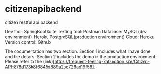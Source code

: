 # citizenapibackend
citizen restful api backend

Dev tool: SpringBootSuite
Testing tool: Postman
Database: MySQL(dev environment), Heroku PostgreSQL(production environment)
Cloud: Heroku
Version control: Github

The documentation has two section.
Section 1 includes what I have done and the details.
Section 2 includes the demo in the production environment.
Please refer to the (link)[https://frequent-feeling-7a0.notion.site/Citizen-API-878d173b8f6845d889a2be726ad19f58].
